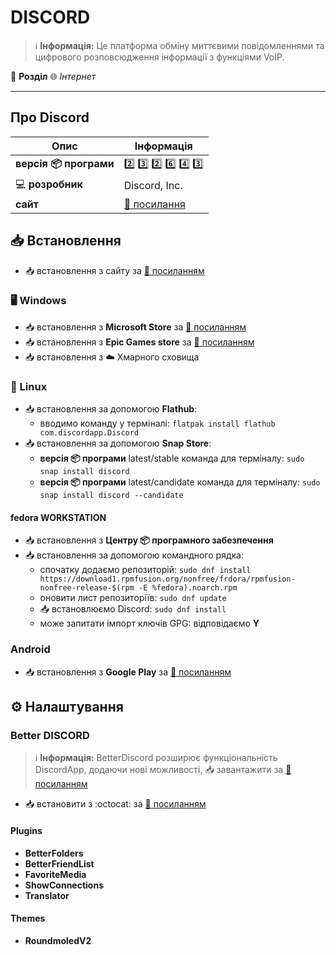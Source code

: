 # DISCORD


> :information_source: **Інформація:** Це платформа обміну миттєвими повідомленнями та цифрового розповсюдження інформації з функціями VoIP.

:open_file_folder: **Розділ** :globe_with_meridians: *Інтернет*

---

## Про Discord

| Опис | Інформація |
| ---- | ---------- |
| **версія :package: програми** | :two: :three: :two: :six: :four: :three: |
| :computer: **розробник** | Discord, Inc. |
| **сайт** | [:link: посилання](https://discord.com) |

## :inbox_tray: Встановлення

- :inbox_tray: встановлення з сайту за [:link: посиланням](https://discord.com/download)

### :desktop_computer: Windows

- :inbox_tray: встановлення з **Microsoft Store** за [:link: посиланням](https://apps.microsoft.com/store/detail/discord/XPDC2RH70K22MN)
- :inbox_tray: встановлення з **Epic Games store** за [:link: посиланням](https://store.epicgames.com/en-US/p/discord)
- :inbox_tray: встановлення з :cloud: Хмарного сховища

### :penguin: Linux

- :inbox_tray: встановлення за допомогою **Flathub**:
  - вводимо команду у терміналі: `flatpak install flathub com.discordapp.Discord`
- :inbox_tray: встановлення за допомогою **Snap Store**:
  - **версія :package: програми** latest/stable команда для терміналу: `sudo snap install discord`
  - **версія :package: програми** latest/candidate команда для терміналу: `sudo snap install discord --candidate`

#### fedora WORKSTATION

- :inbox_tray: встановлення з **Центру :package: програмного забезпечення**
- :inbox_tray: встановлення за допомогою командного рядка:
  - спочатку додаємо репозиторій: ``sudo dnf install https://download1.rpmfusion.org/nonfree/frdora/rpmfusion-nonfree-release-$(rpm -E %fedora).noarch.rpm``
  - оновити лист репозиторіїв: ``sudo dnf update``
  - :inbox_tray: встановлюємо Discord: ``sudo dnf install``
  - може запитати імпорт ключів GPG: відповідаємо **Y**

### Android

- :inbox_tray: встановлення з **Google Play** за [:link: посиланням](https://play.google.com/store/apps/details?id=com.discord&hl=en_US)

## :gear: Налаштування

### Better DISCORD

> :information_source: **Інформація:** BetterDiscord розширює функціональність DiscordApp, додаючи нові можливості, :inbox_tray: завантажити за [:link: посиланням](https://betterdiscord.app/)

- :inbox_tray: встановити з :octocat: за [:link: посиланням](https://github.com/BetterDiscord/BetterDiscord/)

#### Plugins

- **BetterFolders**
- **BetterFriendList**
- **FavoriteMedia**
- **ShowConnections**
- **Translator**

#### Themes

- **RoundmoledV2**
